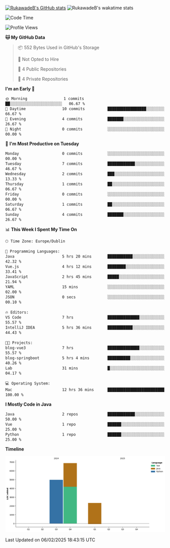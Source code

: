 
[![RukawadeB's GitHub stats](https://github-readme-stats.vercel.app/api?username=RukawadeB&hide=prs&show_icons=true&theme=omni)](https://github.com/anuraghazra/github-readme-stats)
![RukawadeB's wakatime stats](https://github-readme-stats.vercel.app/api/wakatime?username=RukawadeB)

<!--START_SECTION:waka-->
![Code Time](http://img.shields.io/badge/Code%20Time-248%20hrs%2035%20mins-blue)

![Profile Views](http://img.shields.io/badge/Profile%20Views-29-blue)

**🐱 My GitHub Data** 

> 📦 552 Bytes Used in GitHub's Storage 
 > 
> 🚫 Not Opted to Hire
 > 
> 📜 4 Public Repositories 
 > 
> 🔑 4 Private Repositories 
 > 
**I'm an Early 🐤** 

```text
🌞 Morning                1 commits           ██░░░░░░░░░░░░░░░░░░░░░░░   06.67 % 
🌆 Daytime                10 commits          █████████████████░░░░░░░░   66.67 % 
🌃 Evening                4 commits           ███████░░░░░░░░░░░░░░░░░░   26.67 % 
🌙 Night                  0 commits           ░░░░░░░░░░░░░░░░░░░░░░░░░   00.00 % 
```
📅 **I'm Most Productive on Tuesday** 

```text
Monday                   0 commits           ░░░░░░░░░░░░░░░░░░░░░░░░░   00.00 % 
Tuesday                  7 commits           ████████████░░░░░░░░░░░░░   46.67 % 
Wednesday                2 commits           ███░░░░░░░░░░░░░░░░░░░░░░   13.33 % 
Thursday                 1 commits           ██░░░░░░░░░░░░░░░░░░░░░░░   06.67 % 
Friday                   0 commits           ░░░░░░░░░░░░░░░░░░░░░░░░░   00.00 % 
Saturday                 1 commits           ██░░░░░░░░░░░░░░░░░░░░░░░   06.67 % 
Sunday                   4 commits           ███████░░░░░░░░░░░░░░░░░░   26.67 % 
```


📊 **This Week I Spent My Time On** 

```text
🕑︎ Time Zone: Europe/Dublin

💬 Programming Languages: 
Java                     5 hrs 20 mins       ███████████░░░░░░░░░░░░░░   42.32 % 
Vue.js                   4 hrs 12 mins       ████████░░░░░░░░░░░░░░░░░   33.41 % 
JavaScript               2 hrs 45 mins       █████░░░░░░░░░░░░░░░░░░░░   21.94 % 
YAML                     15 mins             ░░░░░░░░░░░░░░░░░░░░░░░░░   02.00 % 
JSON                     0 secs              ░░░░░░░░░░░░░░░░░░░░░░░░░   00.10 % 

🔥 Editors: 
VS Code                  7 hrs               ██████████████░░░░░░░░░░░   55.57 % 
IntelliJ IDEA            5 hrs 36 mins       ███████████░░░░░░░░░░░░░░   44.43 % 

🐱‍💻 Projects: 
blog-vue3                7 hrs               ██████████████░░░░░░░░░░░   55.57 % 
blog-springboot          5 hrs 4 mins        ██████████░░░░░░░░░░░░░░░   40.26 % 
Lab                      31 mins             █░░░░░░░░░░░░░░░░░░░░░░░░   04.17 % 

💻 Operating System: 
Mac                      12 hrs 36 mins      █████████████████████████   100.00 % 
```

**I Mostly Code in Java** 

```text
Java                     2 repos             ████████████░░░░░░░░░░░░░   50.00 % 
Vue                      1 repo              ██████░░░░░░░░░░░░░░░░░░░   25.00 % 
Python                   1 repo              ██████░░░░░░░░░░░░░░░░░░░   25.00 % 
```



**Timeline**

![Lines of Code chart](https://raw.githubusercontent.com/RukawadeB/RukawadeB/main/assets/bar_graph.png)


 Last Updated on 06/02/2025 18:43:15 UTC
<!--END_SECTION:waka-->



